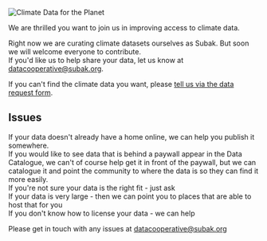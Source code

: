 ![Climate Data for the Planet](/images/earth-Hristina-Hristova.png "Earth Illustration")

We are thrilled you want to join us in improving access to climate data.

Right now we are curating climate datasets ourselves as Subak. 
But soon we will welcome everyone to contribute.  
If you'd like us to help share your data, let us know at [datacooperative@subak.org](mailto:datacooperative@subak.org).  

If you can't find the climate data you want, please [tell us via the data request form](https://airtable.com/shrakRbosU1b6QjLZ). 

## Issues

If your data doesn't already have a home online, we can help you publish it somewhere.  
If you would like to see data that is behind a paywall appear in the Data Catalogue, we can't of course help get it in front of the paywall, but we can catalogue it and point the community to where the data is so they can find it more easily.  
If you're not sure your data is the right fit - just ask  
If your data is very large - then we can point you to places that are able to host that for you  
If you don't know how to license your data - we can help   

Please get in touch with any issues at [datacooperative@subak.org](mailto:datacooperative@subak.org)